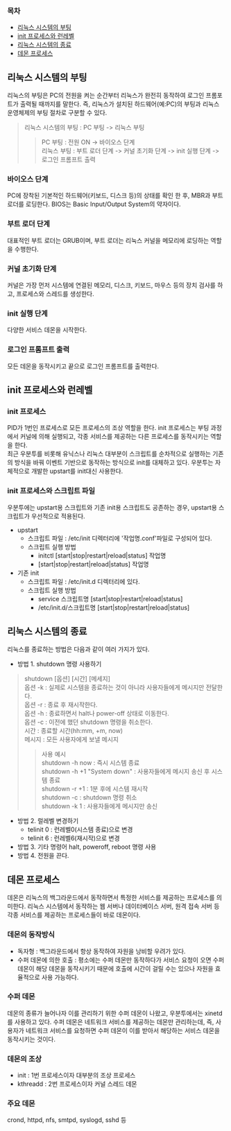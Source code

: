 ### 목차
- [리눅스 시스템의 부팅](#리눅스-시스템의-부팅)
- [init 프로세스와 런레벨](#init-프로세스와-런레벨)
- [리눅스 시스템의 종료](#리눅스-시스템의-종료)
- [데몬 프로세스](#데몬-프로세스)


## 리눅스 시스템의 부팅
리눅스의 부팅은 PC의 전원을 켜는 순간부터 리눅스가 완전히 동작하여 로그인 프롬포트가 출력될 때까지를 말한다. 즉, 리눅스가 설치된 하드웨어(예:PC)의 부팅과 리눅스 운영체제의 부팅 절차로 구분할 수 있다.
> 리눅스 시스템의 부팅 : PC 부팅 -> 리눅스 부팅  
>> PC 부팅 : 전원 ON -> 바이오스 단계  
>> 리눅스 부팅 : 부트 로더 단계 -> 커널 초기화 단계 -> init 실행 단계 -> 로그인 프롬프트 출력
### 바이오스 단계
PC에 장착된 기본적인 하드웨어(키보드, 디스크 등)의 상태를 확인 한 후, MBR과 부트로더를 로딩한다. BIOS는 Basic Input/Output System의 약자이다.
### 부트 로더 단계
대표적인 부트 로더는 GRUB이며, 부트 로더는 리눅스 커널을 메모리에 로딩하는 역할을 수행한다.
### 커널 초기화 단계
커널은 가장 먼저 시스템에 연결된 메모리, 디스크, 키보드, 마우스 등의 장치 검사를 하고, 프로세스와 스레드를 생성한다.
### init 실행 단계
다양한 서비스 데몬을 시작한다.
### 로그인 프롬프트 출력
모든 데몬을 동작시키고 끝으로 로그인 프롬프트를 출력한다.


## init 프로세스와 런레벨
### init 프로세스
PID가 1번인 프로세스로 모든 프로세스의 조상 역할을 한다. init 프로세스는 부팅 과정에서 커널에 의해 실행되고, 각종 서비스를 제공하는 다른 프로세스를 동작시키는 역할을 한다.  
최근 우분투를 비롯해 유닉스나 리눅스 대부분이 스크립트를 순차적으로 실행하는 기존의 방식을 바꿔 이벤트 기반으로 동작하는 방식으로 init를 대체하고 있다. 우분투는 자체적으로 개발한 upstart를 init대신 사용한다.
### init 프로세스와 스크립트 파일
우분투에는 upstart용 스크립트와 기존 init용 스크립트도 공존하는 경우, upstart용 스크립트가 우선적으로 적용된다.
- upstart
    - 스크립트 파일 : /etc/init 디렉터리에 '작업명.conf'파일로 구성되어 있다.
    - 스크립트 실행 방법
        - initctl [start|stop|restart|reload|status] 작업명
        - [start|stop|restart|reload|status] 작업명
- 기존 init
    - 스크립트 파일 : /etc/init.d 디렉터리에 있다.
    - 스크립트 실행 방법
        - service 스크립트명 [start|stop|restart|reload|status]
        - /etc/init.d/스크립트명 [start|stop|restart|reload|status]


## 리눅스 시스템의 종료
리눅스를 종료하는 방법은 다음과 같이 여러 가지가 있다.
- 방법 1. shutdown 명령 사용하기
> shutdown [옵션] [시간] [메세지]  
> 옵션 -k : 실제로 시스템을 종료하는 것이 아니라 사용자들에게 메시지만 전달한다.  
> 옵션 -r : 종료 후 재시작한다.  
> 옵션 -h : 종료하면서 halt나 power-off 상태로 이동한다.  
> 옵션 -c : 이전에 했던 shutdown 명령을 취소한다.  
> 시간 : 종료할 시간(hh:mm, +m, now)  
> 메시지 : 모든 사용자에게 보낼 메시지  
>> 사용 예시  
>> shutdown -h now : 즉시 시스템 종료  
>> shutdown -h +1 "System down" : 사용자들에게 메시지 송신 후 시스템 종료  
>> shutdown -r +1 : 1분 후에 시스템 재시작  
>> shutdown -c : shutdown  명령 취소  
>> shutdown -k 1 : 사용자들에게 메시지만 송신
- 방법 2. 럴레벨 변경하기
    - telinit 0 : 런레벨0(시스템 종료)으로 변경
    - telinit 6 : 런레벨6(재시작)으로 변경
- 방법 3. 기타 명령어
halt, poweroff, reboot 명령 사용
- 방법 4. 전원을 끈다.


## 데몬 프로세스
데몬은 리눅스의 백그라운드에서 동작하면서 특정한 서비스를 제공하는 프로세스를 의미한다. 리눅스 시스템에서 동작하는 웹 서버나 데이터베이스 서버, 원격 접속 서버 등 각종 서비스를 제공하는 프로세스들이 바로 데몬이다.
### 데몬의 동작방식
- 독자형 : 백그라운드에서 항상 동작하여 자원을 낭비할 우려가 있다.
- 수퍼 데몬에 의한 호출 : 평소에는 수퍼 데몬만 동작하다가 서비스 요청이 오면 수퍼데몬이 해당 데몬을 동작시키기 때문에 호출에 시간이 걸릴 수는 있으나 자원을 효율적으로 사용 가능하다.
### 수퍼 데몬
데몬의 종류가 늘어나자 이를 관리하기 위한 수퍼 데몬이 나왔고, 우분투에서는 xinetd를 사용하고 있다. 수퍼 데몬은 네트워크 서비스를 제공하는 데몬만 관리하는데, 즉, 사용자가 네트워크 서비스를 요청하면 수퍼 데몬이 이를 받아서 해당하는 서비스 데몬을 동작시키는 것이다.
### 데몬의 조상
- init : 1번 프로세스이자 대부분의 조상 프로세스
- kthreadd : 2번 프로세스이자 커널 스레드 데몬
### 주요 데몬
crond, httpd, nfs, smtpd, syslogd, sshd 등 

